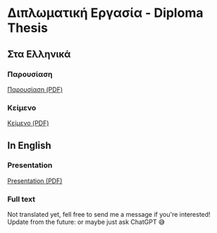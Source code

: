 
# Διπλωματική Εργασία - Diploma Thesis

## Στα Ελληνικά

### Παρουσίαση
[Παρουσίαση (PDF)](main/Presentation.pdf)

### Κείμενο
[Κείμενο (PDF)](Diplomatiki.pdf)

## In English

### Presentation
[Presentation (PDF)](main/Presentation_en.pdf)

### Full text
Not translated yet, fell free to send me a message if you're interested!  
Update from the future: or maybe just ask ChatGPT 😅
